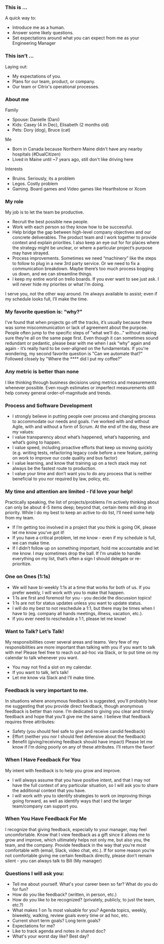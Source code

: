### This is ...
A quick way to:
* Introduce me as a human.
* Answer some likely questions.
* Set expectations around what you can expect from me as your Engineering Manager

### This isn’t ...
Laying out:
* My expectations of you.
* Plans for our team, product, or company.
* Our team or Citrix's operational processes.

### About me

Family
* Spouse: Danielle (Dani)
* Kids: Casey (4 in Dec), Elisabeth (2 months old)
* Pets: Dory (dog), Bruce (cat)

Me
* Born in Canada because Northern Maine didn't have any nearby hospitals (#DualCitizen)
* Lived in Maine until ~7 years ago, still don't like driving here

Interests
* Bruins. Seriously, its a problem
* Legos. Costly problem
* Gaming. Board games and Video games like Hearthstone or Xcom

### My role
My job is to let the team be productive.
* Recruit the best possible new people. 
* Work with each person so they know how to be successful.
* Help bridge the gap between high-level company objectives and our concrete deliverables. The product team and I work together to provide context and explain priorities. I also keep an eye out for for places where the strategy might be unclear, or where a particular project’s purpose may have strayed.
* Process improvements. Sometimes we need “machinery” like the steps to follow to plug in a new 3rd party service. Or we need to fix a communication breakdown. Maybe there’s too much process bogging us down, and we can streamline things.
* I keep my entire world on trello boards. If you ever want to see just ask. I will never hide my priorites or what I'm doing. 

I serve you, not the other way around. I’m always available to assist; even if my schedule looks full, I’ll make the time.
### My favorite question is: “why?”
I’ve found that when projects go off the tracks, it’s usually because there was some miscommunication or lack of agreement about the purpose. People often jump to the specific steps of “what we’ll do…” without making sure they’re all on the same page first. Even though it can sometimes sound redundant or pedantic, please bear with me when I ask “why” again and again - it’s really hard to be over-aligned on the fundamentals.
If you're wondering, my second favorite question is "Can we automate that?"
Followed closely by "Where the \**** did I put my coffee?"
### Any metric is better than none
I like thinking through business decisions using metrics and measurements whenever possible. Even rough estimates or imperfect measurements still help convey general order-of-magnitude and trends.
### Process and Software Development
* I strongly believe in putting people over process and changing process to accommodate our needs and goals. I’ve worked with and without Agile, with and without a form of Scrum. At the end of the day, these are my values: 
* I value transparency about what’s happened, what’s happening, and what’s going to happen.
* I value speed, including proactive efforts that keep us moving quickly (e.g. writing tests, refactoring legacy code before a new feature, pairing on work to improve our code quality and bus factor)
* I value learning, and know that training up on a tech stack may not always be the fastest route to production.
* I value your time and don’t want you to do any process that is neither beneficial to you nor required by law, policy, etc.

### My time and attention are limited - I’d love your help!
Practically speaking, the list of projects/problems I’m actively thinking about can only be about 4-5 items deep; beyond that, certain items will drop in priority. While I do my best to keep an active to-do list, I’ll need some help from my team.
* If I’m getting too involved in a project that you think is going OK, please let me know you’ve got it!
* If you have a critical problem, let me know - even if my schedule is full, we can make time.
* If I didn’t follow up on something important, hold me accountable and let me know. I may sometimes drop the ball. If I’m unable to handle everything on my list, that’s often a sign I should delegate or re-prioritize.

### One on Ones (1:1s)
* We will have bi-weekly 1:1s at a time that works for both of us. If you prefer weekly, I will work with you to make that happen. 
* 1:1s are first and foremost for you - you decide the discussion topics! 
* 1:1s are not for status updates unless you want to update status.
* I will do my best to not reschedule a 1:1, but there may be times when I have to (eg. company all hands meetings, illness, vacation, etc.).
* If you ever need to reschedule a 1:1, please let me know!

### Want to Talk? Let’s Talk!
My responsibilities cover several areas and teams.
Very few of my responsibilities are more important than talking with you if you want to talk with me!
Please feel free to reach out ad-hoc via Slack, or to put time on my calendar to talk whenever you want.
* You may not find a slot on my calendar.
* If you want to talk, let’s talk!
* Let me know via Slack and I’ll make time.

### Feedback is very important to me.
In situations where anonymous feedback is suggested, you’ll probably hear me suggesting that you provide direct feedback, though anonymous feedback is better than none. I’m dedicated to giving you clear and timely feedback and hope that you’ll give me the same. I believe that feedback requires three attributes:
* Safety (you should feel safe to give and receive candid feedback) 
* Effort (neither you nor I should feel defensive about the feedback) 
* Benefit (giving/receiving feedback should have impact)
Please let me know if I’m doing poorly on any of these attributes. I’ll return the favor!

### When I Have Feedback For You
My intent with feedback is to help you grow and improve.
* I will always assume that you have positive intent, and that I may not have the full context of any particular situation, so I will ask you to share the additional context that you have.
* I will work with you to identify strategies to work on improving things going forward, as well as identify ways that I and the larger team/company can support you.

### When You Have Feedback For Me
I recognize that giving feedback, especially to your manager, may feel uncomfortable. Know that I view feedback as a gift since it allows me to grow and improve, which ultimately helps not only me, but also you, the team, and the company.
Provide feedback in the way that you’re most comfortable with (email, Slack, video chat, etc.).
If for some reason you’re not comfortable giving me certain feedback directly, please don’t remain silent - you can always talk to Bill (My manager)

### Questions I will ask you: 
* Tell me about yourself. What's your career been so far? What do you do for fun?
* How do you like feedback? (written, in person, etc.)
* How do you like to be recognized? (privately, publicly, to just the team, etc.?)
* What makes 1 on 1s most valuable for you? Agenda topics, weekly, biweekly, walking, review goals every time or ad hoc, etc.
* Current short term goals? Long term goals?
* Expectations for me?
* Like to track agenda and notes in shared doc? 
* What's your worst day like? Best day?
